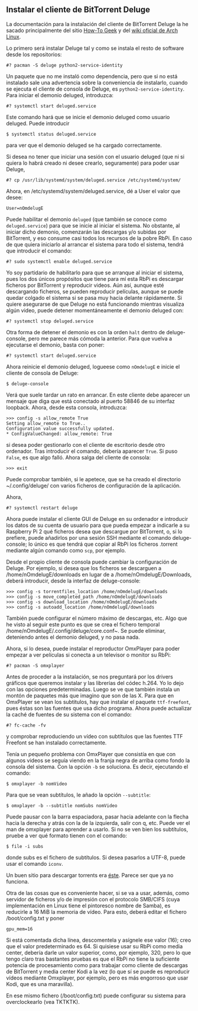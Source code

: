 ## Instalar el cliente de BitTorrent Deluge

La documentación para la instalación del cliente de BitTorrent Deluge la he sacado principalmente del sitio
[How-To Geek](www.howtogeek.com/142044/how-to-turn-a-raspberry-pi-into-an-always-on-bittorrent-box/) y del
[wiki oficial de Arch Linux](https://wiki.archlinux.org/index.php/Deluge).

Lo primero será instalar Deluge tal y como se instala el resto de software desde los repositorios:

```
#? pacman -S deluge python2-service-identity
```

Un paquete que no me instaló como dependencia, pero que si no está instalado sale una advertencia sobre la
conveniencia de instalarlo, cuando se ejecuta el cliente de consola de Deluge, es `python2-service-identity`.
Para iniciar el demonio deluged, introduzca:

```
#? systemctl start deluged.service
```

Este comando hará que se inicie el demonio deluged como usuario deluged. Puede introducir

```
$ systemctl status deluged.service
```

para ver que el demonio deluged se ha cargado correctamente.

Si desea no tener que iniciar una sesión con el usuario deluged (que ni si quiera lo habrá creado ni desee
crearlo, seguramente) para poder usar Deluge,

```
#? cp /usr/lib/systemd/system/deluged.service /etc/systemd/system/
```

Ahora, en /etc/systemd/system/deluged.service, dé a User el valor que desee:

```
User=nOmdelugE
```

Puede habilitar el demonio `deluged` (que también se conoce como `deluged.service`) para que se inicie al
iniciar el sistema. No obstante, al iniciar dicho demonio, comenzarán las descargas y/o subidas por BitTorrent,
y eso consume casi todos los recursos de la pobre RbPi. En caso de que quiera iniciarlo al arrancar el sistema
para todo el sistema, tendrá que introducir el comando:

```
#? sudo systemctl enable deluged.service
```

Yo soy partidario de habilitarlo para que se arranque al iniciar el sistema, pues los dos únicos propósitos que
tiene para mí esta RbPi es descargar ficheros por BitTorrent y reproducir videos. Aún así, aunque esté
descargando ficheros, se pueden reproducir películas, aunque se puede quedar colgado el sistema si se pasa muy
hacia delante rápidamente. Si quiere asegurarse de que Deluge no está funcionando mientras visualiza algún
video, puede detener momentáneamente el demonio deluged con:

```
#? systemctl stop deluged.service
```

Otra forma de detener el demonio es con la orden `halt` dentro de deluge-console, pero me parece más cómoda la
anterior. Para que vuelva a ejecutarse el demonio, basta con poner:

```
#? systemctl start deluged.service
```

Ahora reinicie el demonio deluged, logueese como `nOmdelugE` e inicie el cliente de consola de Deluge:

```
$ deluge-console
```

Verá que suele tardar un rato en arrancar. En este cliente debe aparecer un mensaje que diga que está conectado
al puerto 58846 de su interfaz loopback. Ahora, desde esta consola, introduzca:

```
>>> config -s allow_remote True
Setting allow_remote to True..
Configuration value successfully updated.
* ConfigValueChanged: allow_remote: True
```

si desea poder gestionarlo con el cliente de escritorio desde otro ordenador. Tras introducir el comando,
debería aparecer `True`. Si puso `False`, es que algo falló. Ahora salga del cliente de consola:

```
>>> exit
```

Puede comprobar también, si le apetece, que se ha creado el directorio ~/.config/deluge/ con varios ficheros de
configuración de la aplicación.

Ahora,

```
#? systemctl restart deluge
```

Ahora puede instalar el cliente GUI de Deluge en su ordenador e introducir los datos de su cuenta de usuario
para que pueda empezar a indicarle a su Raspberry Pi 2 qué ficheros desea que descargue por BitTorrent, o, si lo
prefiere, puede añadirlos por una sesión SSH mediante el comando deluge-console; lo único es que tendrá que
copiar al RbPi los ficheros .torrent mediante algún comando como `scp`, por ejemplo.

Desde el propio cliente de consola puede cambiar la configuración de Deluge. Por ejemplo, si desea que los
ficheros se descarguen a /home/nOmdelugE/downloads en lugar de a /home/nOmdelugE/Downloads, deberá introducir,
desde la interfaz de deluge-console:

```
>>> config -s torrentfiles_location /home/nOmdelugE/downloads
>>> config -s move_completed_path /home/nOmdelugE/downloads
>>> config -s download_location /home/nOmdelugE/downloads
>>> config -s autoadd_location /home/nOmdelugE/downloads
```

También puede configurar el número máximo de descargas, etc. Algo que he visto al seguir este punto es que se
crea el fichero temporal /home/nOmdelugE/.config/deluge/core.conf~. Se puede eliminar, deteniendo antes el
demonio deluged, y no pasa nada.

Ahora, si lo desea, puede instalar el reproductor OmxPlayer para poder empezar a ver películas si conecta a un
televisor o monitor su RbPi:

```
#? pacman -S omxplayer
```

Antes de proceder a la instalación, se nos preguntará por los drivers gráficos que queremos instalar y las
librerías del códec h.264. Yo lo dejo con las opciones predeterminadas. Luego se ve que también instala un
montón de paquetes más que imagino que son de las X. Para que en OmxPlayer se vean los subtitulos, hay que
instalar el paquete `ttf-freefont`, pues éstas son las fuentes que usa dicho programa. Ahora puede actualizar la
caché de fuentes de su sistema con el comando:

```
#? fc-cache -fv
```

y comprobar reproduciendo un vídeo con subtítulos que las fuentes TTF Freefont se han instalado correctamente.

Tenía un pequeño problema con OmxPlayer que consistía en que con algunos videos se seguía viendo en la franja
negra de arriba como fondo la consola del sistema. Con la opción `-b` se soluciona. Es decir, ejecutando el
comando:

```
$ omxplayer -b nomVideo
```

Para que se vean subtítulos, le añado la opción `--subtitle`:

```
$ omxplayer -b --subtitle nomSubs nomVideo
```

Puede pausar con la barra espaciadora, pasar hacia adelante con la flecha hacia la derecha y atrás con la de la
izquierda, salir con q, etc. Puede ver el man de omxplayer para aprender a usarlo. Si no se ven bien los
subtítulos, pruebe a ver qué formato tienen con el comando:

```
$ file -i subs
```

donde subs es el fichero de subtítulos. Si desea pasarlos a UTF-8, puede usar el comando `iconv`.

Un buen sitio para descargar torrents era [éste](www.baygle.org). Parece ser que ya no funciona.

Otra de las cosas que es conveniente hacer, si se va a usar, además, como servidor de ficheros y/o de impresión
con el protocolo SMB/CIFS (cuya implementación en Linux tiene el pintoresco nombre de Samba), es reducirle a 16
MiB la memoria de vídeo. Para esto, deberá editar el fichero /boot/config.txt y poner

```
gpu_mem=16
```

Si está comentada dicha línea, descomentela y asígnele ese valor (16); creo que el valor predeterminado es 64.
Si quisiese usar su RbPi como media center, debería darle un valor superior, como, por ejemplo, 320, pero lo que
tengo claro tras bastantes pruebas es que el RbPi no tiene la suficiente potencia de procesamiento como para
trabajar como cliente de descargas de BitTorrent y media center Kodi a la vez (lo que sí se puede es reproducir
vídeos mediante Omxplayer, por ejemplo, pero es más engorroso que usar Kodi, que es una maravilla).

En ese mismo fichero (/boot/config.txt) puede configurar su sistema para overclockearlo (vea TKTKTK).


